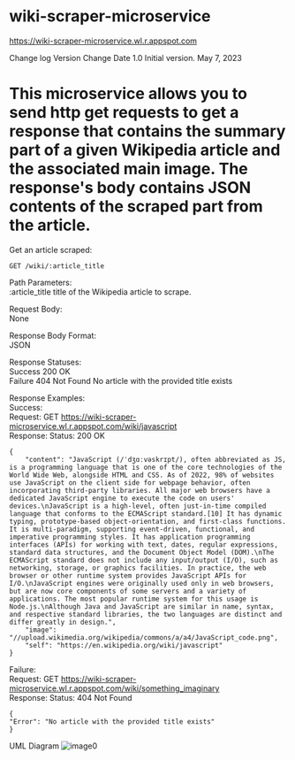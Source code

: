 # wiki-scraper-microservice
https://wiki-scraper-microservice.wl.r.appspot.com

Change log
Version	Change	Date
1.0	Initial version.	May 7, 2023

This microservice allows you to send http get requests to get a response that contains the summary part of a given Wikipedia article and the associated main image. The response's body contains JSON contents of the scraped part from the article.
==========================================================================================================================================
Get an article scraped:

    GET /wiki/:article_title

Path Parameters:\
    :article_title        title of the Wikipedia article to scrape.

Request Body:\
    None

Response Body Format:\
    JSON

Response Statuses:\
Success	200 OK\
Failure	404 Not Found        No article with the provided title exists

Response Examples: \
   Success: \
    Request:
    GET https://wiki-scraper-microservice.wl.r.appspot.com/wiki/javascript \
    Response:
    Status: 200 OK

    {
        "content": "JavaScript (/ˈdʒɑːvəskrɪpt/), often abbreviated as JS, is a programming language that is one of the core technologies of the World Wide Web, alongside HTML and CSS. As of 2022, 98% of websites use JavaScript on the client side for webpage behavior, often incorporating third-party libraries. All major web browsers have a dedicated JavaScript engine to execute the code on users' devices.\nJavaScript is a high-level, often just-in-time compiled language that conforms to the ECMAScript standard.[10] It has dynamic typing, prototype-based object-orientation, and first-class functions. It is multi-paradigm, supporting event-driven, functional, and imperative programming styles. It has application programming interfaces (APIs) for working with text, dates, regular expressions, standard data structures, and the Document Object Model (DOM).\nThe ECMAScript standard does not include any input/output (I/O), such as networking, storage, or graphics facilities. In practice, the web browser or other runtime system provides JavaScript APIs for I/O.\nJavaScript engines were originally used only in web browsers, but are now core components of some servers and a variety of applications. The most popular runtime system for this usage is Node.js.\nAlthough Java and JavaScript are similar in name, syntax, and respective standard libraries, the two languages are distinct and differ greatly in design.",
        "image": "//upload.wikimedia.org/wikipedia/commons/a/a4/JavaScript_code.png",
        "self": "https://en.wikipedia.org/wiki/javascript"
    }


   Failure: \
    Request:
    GET https://wiki-scraper-microservice.wl.r.appspot.com/wiki/something_imaginary \
    Response:
    Status: 404 Not Found

    {    
    "Error": "No article with the provided title exists"
    }
 
 UML Diagram
![image0](https://user-images.githubusercontent.com/110791629/236732401-74ebe628-0a88-487b-927a-43e8bed375c2.jpeg)

